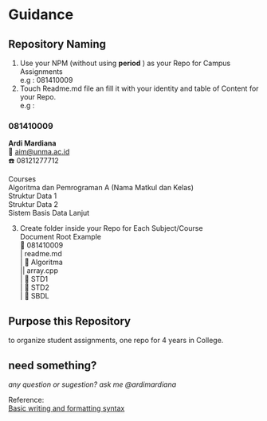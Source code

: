 # Guidance

## Repository Naming
1. Use your NPM (without using **period** ) as your Repo for Campus Assignments  
e.g : 081410009  
2. Touch Readme.md file an fill it with your identity and table of Content for your Repo.  
e.g :  
### 081410009  
**Ardi Mardiana**  
:e-mail: [aim@unma.ac.id](mailto:aim@unma.ac.id)  
:telephone: 08121277712 
  
Courses  
Algoritma dan Pemrograman A (Nama Matkul dan Kelas)  
Struktur Data 1  
Struktur Data 2  
Sistem Basis Data Lanjut  
  
3. Create folder inside your Repo for Each Subject/Course  
Document Root Example  
:file_folder: 081410009  
| readme.md  
| :file_folder: Algoritma  
|| array.cpp  
| :file_folder: STD1  
| :file_folder: STD2  
| :file_folder: SBDL  
  
## Purpose this Repository  
to organize student assignments, one repo for 4 years in College.  

## need something?
_any question or sugestion? ask me @ardimardiana_
  
Reference:  
[Basic writing and formatting syntax](https://help.github.com/en/articles/basic-writing-and-formatting-syntax)
